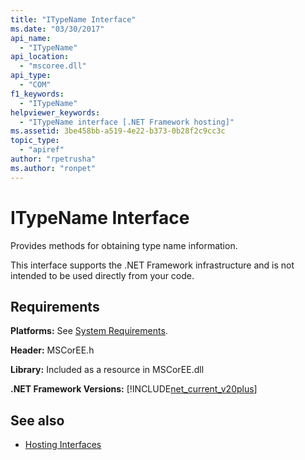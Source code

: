 ```yaml
---
title: "ITypeName Interface"
ms.date: "03/30/2017"
api_name: 
  - "ITypeName"
api_location: 
  - "mscoree.dll"
api_type: 
  - "COM"
f1_keywords: 
  - "ITypeName"
helpviewer_keywords: 
  - "ITypeName interface [.NET Framework hosting]"
ms.assetid: 3be458bb-a519-4e22-b373-0b28f2c9cc3c
topic_type: 
  - "apiref"
author: "rpetrusha"
ms.author: "ronpet"
---
```

# ITypeName Interface
Provides methods for obtaining type name information.  
  
 This interface supports the .NET Framework infrastructure and is not intended to be used directly from your code.  
  
## Requirements  
 **Platforms:** See [System Requirements](../../../../docs/framework/get-started/system-requirements.md).  
  
 **Header:** MSCorEE.h  
  
 **Library:** Included as a resource in MSCorEE.dll  
  
 **.NET Framework Versions:** [!INCLUDE[net_current_v20plus](../../../../includes/net-current-v20plus-md.md)]  
  
## See also

- [Hosting Interfaces](../../../../docs/framework/unmanaged-api/hosting/hosting-interfaces.md)
